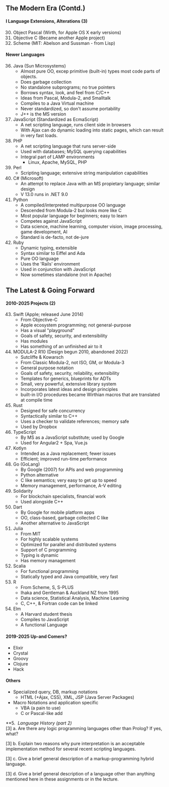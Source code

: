 ## The Modern Era (Contd.)
#### I Language Extensions, Alterations (3)
30. Object Pascal (Wirth, for Apple OS X early versions)
31. Objective C (Became another Apple project)
32. Scheme (MIT: Abelson and Sussman - from Lisp)
#### Newer Languages
36. Java (Sun Microsystems)
	- Almost pure OO, excep primitive (built-in) types most code parts of objects.
	- Does garbage collection
	- No standalone subprograms; no true pointers
	- Borrows syntax, look, and feel from C/C++
	- Ideas from Pascal, Modula-2, and Smalltalk
	- Compiles to a Java Virtual machine
	- Never standardized, so don't assume portability
	- J++ is the MS version
37. JavaScript (Standardized as EcmaScript)
	- A net scripting language, runs client side in browsers
	- With Ajax can do dynamic loading into static pages, which can result in very fast loads.
38. PHP
	- A net scripting language that runs server-side
	- Used with databases; MySQL querying capabilities
	- Integral part of LAMP environments
		- Linux, Apache, MySQL, PHP
39. Perl
	- Scripting language; extensive string manipulation capabilities
40. C# (Microsoft)
	- An attempt to replace Java with an MS propietary language; similar design
	- V 13.0 runs in .NET 9.0
41. Python
	- A compiled/interpreted multipurpose OO language
	- Descended from Modula-2 but looks more like C
	- Most popular language for beginners; easy to learn
	- Competes against JavaScript
	- Data science, machine learning, computer vision, image processing, game development, AI
	- Standard is de-facto, not de-jure
42. Ruby
	- Dynamic typing, extensible
	- Syntax similar to Eiffel and Ada
	- Pure OO language
	- Uses the 'Rails' environment
	- Used in conjunction with JavaScript
	- Now sometimes standalone (not in Apache)
## The Latest & Going Forward
#### 2010-2025 Projects (2)
43. Swift (Apple; released June 2014)
	- From Objective-C
	- Apple ecosystem programming; not general-purpose
	- Has a visual "playground"
	- Goals of safety, security, and extensibility
	- Has modules
	- Has something of an unfinished air to it
44. MODULA-2 R10 (Design begun 2010, abandoned 2022)
	- Sutcliffe & Kowarsch
	- From Classic Modula-2, not ISO, GM, or Modula-3
	- General purpose notation
	- Goals of safety, security, reliability, extensibility
	- Templates for generics, blueprints for ADTs
	- Small, very powerful, extensive library system
	- Incorporates latest ideas and design principles
	- built-in I/O procedures became Wirthian macros that are translated at compile time
45. Rust
	- Designed for safe concurrency
	- Syntactically similar to C++
	- Uses a checker to validate references; memory safe
	- Used by Dropbox
46. TypeScript
	- By MS as a JavaScript substitute; used by Google
	- Used for Angular2 + Spa, Vue.js
47. Kotlyn
	- Intended as a Java replacement; fewer issues
	- Efficient; improved run-time performance
48. Go (GoLang)
	- By Google (2007) for APIs and web programming
	- Python alternative
	- C like semantics; very easy to get up to speed
	- Memory management, performance, A-V editing
49. Solidarity
	- For blockchain specialists, financial work
	- Used alongside C++
50. Dart
	- By Google for mobile platform apps
	- OO, class-based, garbage collected C like
	- Another alternative to JavaScript
51. Julia
	- From MIT
	- For highly scalable systems
	- Optimized for parallel and distributed systems
	- Support of C programming
	- Typing is dynamic
	- Has memory management
52. Scalia
	- For functional programming
	- Statically typed and Java compatible, very fast
53. R
	- From Scheme, S, S-PLUS
	- Ihaka and Gentleman & Auckland NZ from 1995
	- Data science, Statistical Analysis, Machine Learning
	- C, C++, & Fortran code can be linked
54. Elm
	- A Harvard student thesis
	- Compiles to JavaScript
	- A functional Language
#### 2019-2025 Up-and Comers?
- Elixir
- Crystal
- Groovy
- Clojure
- Hack
#### Others
- Specialized query, DB, markup notations
	- HTML (+Ajax, CSS), XML, JSP (Java Server Packages)
- Macro Notations and application specific
	- VBA (a pain to use)
	- C or Pascal-like add


















**5.  _Language History (part 2)_  
[3] a. Are there any logic programming languages other than Prolog? If yes, what?  

[3] b. Explain two reasons why pure interpretation is an acceptable implementation method for several recent scripting languages.  

[3] c. Give a brief general description of a markup-programming hybrid language.  

[3] d. Give a brief general description of a language other than anything mentioned here in these assignments or in the lecture.
